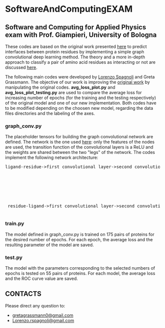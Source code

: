 # SoftwareAndComputingEXAM
## Software and Computing for Applied Physics exam with Prof. Giampieri, University of Bologna 
These codes are based on the original work presented [here](https://github.com/pchanda/Graph_convolution_with_proteins.git) to predict interfaces between protein residues by
implementing a simple graph convolutional deep learning method. The theory and a more in-depth approach to classify a pair of amino acid residues as interacting or not are
discussed [here](https://www.semanticscholar.org/paper/Protein-Interface-Prediction-using-Graph-Networks-Fout-Byrd/c751ab01aedc2888a7fe6e8b4f77ab1afa94072f).

The following main codes were developed by [Lorenzo Spagnoli](https://github.com/LorenzoSpag) and Greta Grassmann. The objective of our work is improving the [original work](https://github.com/pchanda/Graph_convolution_with_proteins.git) by manipulating the original codes. 
**avg_loss_plot.py** and **avg_loss_plot_testing.py** are used to compare the average loss for increasing number of epochs (for the training and the testing respectively) of the original model and one of our new implementation. Both codes have to be modified depending on the choosen new model, regarding the data files directories and the labeling
of the axes.

### graph_conv.py
The placeholder tensors for building the graph convolutional network are defined. The network is the one used 
[here](https://github.com/pchanda/Graph_convolution_with_proteins.git): only the features of the nodes are used, the transition function of the convolutional layers is a ReLU
and the weights are shared between the two "legs" of the network. The codes implement the following network architecture:
<pre>
ligand-residue->first convolutional layer->second convolutional layer<br /> 
                                                                     | <br />
                                                                      ->merge layer->first dense layer->second dense layer->prediciton <br />
                                                                     | <br />
 residue-ligand->first convolutional layer->second convolutional layer          
 </pre>                                                               

### train.py
The model defined in graph_conv.py is trained on 175 pairs of proteins for the desired number of epochs. For each epoch, the average loss and the resulting parameter of the model are saved.

### test.py
The model with the parameters corresponding to the selected numbers of epochs is tested on 55 pairs of proteins. For each model, the average loss and the ROC curve value are saved.

## CONTACTS
Please direct any question to:
  * gretagrassmann0@gmail.com
  * Lorenzo.rspagnoli@gmail.com
